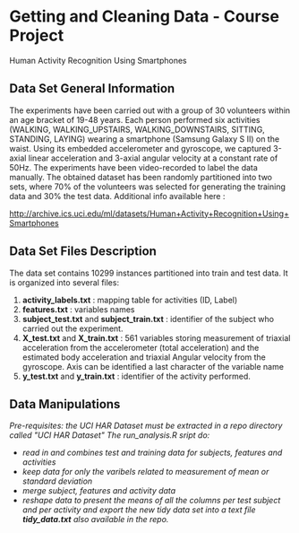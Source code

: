 Getting and Cleaning Data - Course Project
==========================================
Human Activity Recognition Using Smartphones

Data Set General Information
-----------------------------
The experiments have been carried out with a group of 30 volunteers within an age bracket of 19-48 years. Each person performed six activities (WALKING, WALKING_UPSTAIRS, WALKING_DOWNSTAIRS, SITTING, STANDING, LAYING) wearing a smartphone (Samsung Galaxy S II) on the waist. Using its embedded accelerometer and gyroscope, we captured 3-axial linear acceleration and 3-axial angular velocity at a constant rate of 50Hz. The experiments have been video-recorded to label the data manually. The obtained dataset has been randomly partitioned into two sets, where 70% of the volunteers was selected for generating the training data and 30% the test data. Additional info available here :

http://archive.ics.uci.edu/ml/datasets/Human+Activity+Recognition+Using+Smartphones

Data Set Files Description
--------------------------
The data set contains 10299 instances partitioned into train and test data. It is organized into several files:

1. <b>activity_labels.txt</b> : mapping table for activities (ID, Label)
2. <b>features.txt</b> :  variables names 
3. <b>subject_test.txt</b> and <b>subject_train.txt</b> : identifier of the subject who carried out the experiment.
4. <b>X_test.txt</b> and <b>X_train.txt</b> : 561 variables storing measurement of triaxial acceleration from the accelerometer (total acceleration) and the estimated body acceleration and triaxial Angular velocity from the gyroscope. Axis can be identified a last character of the variable name
5. <b>y_test.txt</b> and <b>y_train.txt</b> : identifier of the activity performed.


Data Manipulations
--------------------------------------
<i>Pre-requisites: 
the UCI HAR Dataset must be extracted in a repo directory called "UCI HAR Dataset"<i>
The run_analysis.R sript do:
- read in and combines test and training data for subjects, features and activities
- keep data for only the varibels related to  measurement of mean or standard deviation
- merge subject, features and activity data
- reshape data to present the means of all the columns per test subject and per activity and export the new tidy data set into a text file <b>tidy_data.txt</b> also available in the repo.


